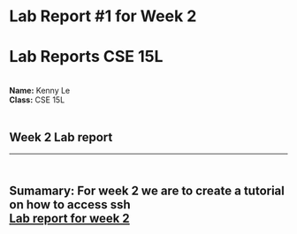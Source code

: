 # Lab Report #1 for Week 2
# Lab Reports CSE 15L 
<br/> **Name:** 
Kenny Le
<br/>  **Class:**
CSE 15L
<br/>
<br/>

## Week 2 Lab report
---
<br/> **Sumamary:**
For week 2 we are to create a tutorial on how to access ssh 
<br/> [Lab report for week 2]()
---